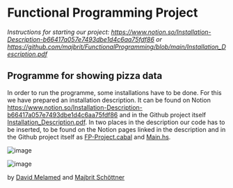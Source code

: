 # Functional Programming Project
*Instructions for starting our project: https://www.notion.so/Installation-Description-b66417a057e7493dbe1d4c6aa75fdf86 or https://github.com/majbrit/FunctionalProgramming/blob/main/Installation_Description.pdf*

## Programme for showing pizza data
In order to run the programme, some installations have to be done. For this we have prepared an installation description. It can be found on Notion https://www.notion.so/Installation-Description-b66417a057e7493dbe1d4c6aa75fdf86 and in the Github project itself [Installation_Description.pdf](https://github.com/majbrit/FunctionalProgramming/blob/main/Installation_Description.pdf). In two places in the description our code has to be inserted, to be found on the Notion pages linked in the description and in the Github project itself as [FP-Project.cabal](https://github.com/majbrit/FunctionalProgramming/blob/main/FP-Project.cabal) and [Main.hs](https://github.com/majbrit/FunctionalProgramming/blob/main/Main.hs).


![image](https://user-images.githubusercontent.com/58175351/147852041-a14162be-7a90-4c2d-9491-4e08076ca107.png)

![image](https://user-images.githubusercontent.com/58175351/147852544-b3353990-d941-44d5-b172-bc932eb671d0.png)


by [David Melamed](https://github.com/Dawinartor) and [Majbrit Schöttner](https://github.com/majbrit)
